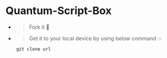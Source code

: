 # Quantum-Script-Box

- > Fork it &#xF206;
- > Get it to your local device by using below command :-
```
    git clone url
```